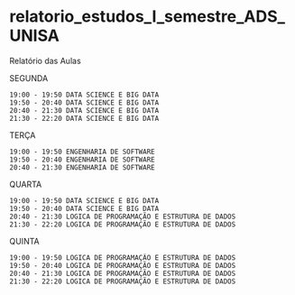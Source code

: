 # relatorio_estudos_I_semestre_ADS_UNISA

Relatório das Aulas

SEGUNDA

    19:00 - 19:50 DATA SCIENCE E BIG DATA
    19:50 - 20:40 DATA SCIENCE E BIG DATA
    20:40 - 21:30 DATA SCIENCE E BIG DATA
    21:30 - 22:20 DATA SCIENCE E BIG DATA

TERÇA

    19:00 - 19:50 ENGENHARIA DE SOFTWARE
    19:50 - 20:40 ENGENHARIA DE SOFTWARE
    20:40 - 21:30 ENGENHARIA DE SOFTWARE

QUARTA

    19:00 - 19:50 DATA SCIENCE E BIG DATA
    19:50 - 20:40 DATA SCIENCE E BIG DATA
    20:40 - 21:30 LOGICA DE PROGRAMAÇÃO E ESTRUTURA DE DADOS
    21:30 - 22:20 LOGICA DE PROGRAMAÇÃO E ESTRUTURA DE DADOS

QUINTA

    19:00 - 19:50 LOGICA DE PROGRAMAÇÃO E ESTRUTURA DE DADOS
    19:50 - 20:40 LOGICA DE PROGRAMAÇÃO E ESTRUTURA DE DADOS
    20:40 - 21:30 LOGICA DE PROGRAMAÇÃO E ESTRUTURA DE DADOS
    21:30 - 22:20 LOGICA DE PROGRAMAÇÃO E ESTRUTURA DE DADOS
